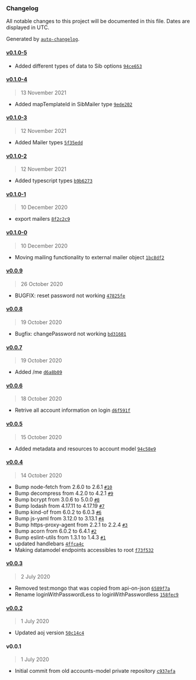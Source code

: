 ### Changelog

All notable changes to this project will be documented in this file. Dates are displayed in UTC.

Generated by [`auto-changelog`](https://github.com/CookPete/auto-changelog).

#### [v0.1.0-5](https://github.com/appunto-io/aoj-accounts/compare/v0.1.0-4...v0.1.0-5)

- Added different types of data to Sib options [`94ce653`](https://github.com/appunto-io/aoj-accounts/commit/94ce653c243d3f125d68bcdb153904a68e15d7ef)

#### [v0.1.0-4](https://github.com/appunto-io/aoj-accounts/compare/v0.1.0-3...v0.1.0-4)

> 13 November 2021

- Added mapTemplateId in SibMailer type [`9ede202`](https://github.com/appunto-io/aoj-accounts/commit/9ede2029d0d4812577e6fcd7ae64e1044672eb00)

#### [v0.1.0-3](https://github.com/appunto-io/aoj-accounts/compare/v0.1.0-2...v0.1.0-3)

> 12 November 2021

- Added Mailer types [`5f35edd`](https://github.com/appunto-io/aoj-accounts/commit/5f35edd250077e831bddc8d3723ffa29fa7b7f04)

#### [v0.1.0-2](https://github.com/appunto-io/aoj-accounts/compare/v0.1.0-1...v0.1.0-2)

> 12 November 2021

- Added typescript types [`b9b6273`](https://github.com/appunto-io/aoj-accounts/commit/b9b6273699ab6861bdbe0bfdafef7a91ee4d26dc)

#### [v0.1.0-1](https://github.com/appunto-io/aoj-accounts/compare/v0.1.0-0...v0.1.0-1)

> 10 December 2020

- export mailers [`8f2c2c9`](https://github.com/appunto-io/aoj-accounts/commit/8f2c2c93c450d1cafd52b099a2e6a8179c7ca51a)

#### [v0.1.0-0](https://github.com/appunto-io/aoj-accounts/compare/v0.0.9...v0.1.0-0)

> 10 December 2020

- Moving mailing functionality to external mailer object [`1bc8df2`](https://github.com/appunto-io/aoj-accounts/commit/1bc8df29b249cf1aa4965a1f5316d658cbbe3401)

#### [v0.0.9](https://github.com/appunto-io/aoj-accounts/compare/v0.0.8...v0.0.9)

> 26 October 2020

- BUGFIX: reset password not working [`47825fe`](https://github.com/appunto-io/aoj-accounts/commit/47825fe7a6541e52bd668e7b8a91326e679bf211)

#### [v0.0.8](https://github.com/appunto-io/aoj-accounts/compare/v0.0.7...v0.0.8)

> 19 October 2020

- Bugfix: changePassword not working [`bd31601`](https://github.com/appunto-io/aoj-accounts/commit/bd31601560410b3aefaf410ce875ffd8c4d2f5c2)

#### [v0.0.7](https://github.com/appunto-io/aoj-accounts/compare/v0.0.6...v0.0.7)

> 19 October 2020

- Added /me [`d6a8b09`](https://github.com/appunto-io/aoj-accounts/commit/d6a8b095cfeae4690242bb94e576590a607fe61c)

#### [v0.0.6](https://github.com/appunto-io/aoj-accounts/compare/v0.0.5...v0.0.6)

> 18 October 2020

- Retrive all account information on login [`d6f591f`](https://github.com/appunto-io/aoj-accounts/commit/d6f591fb21e90ce361786e0147550946f2575264)

#### [v0.0.5](https://github.com/appunto-io/aoj-accounts/compare/v0.0.4...v0.0.5)

> 15 October 2020

- Added metadata and resources to account model [`94c58e9`](https://github.com/appunto-io/aoj-accounts/commit/94c58e964faaf0691e3a695b704b5d1de6db2518)

#### [v0.0.4](https://github.com/appunto-io/aoj-accounts/compare/v0.0.3...v0.0.4)

> 14 October 2020

- Bump node-fetch from 2.6.0 to 2.6.1 [`#10`](https://github.com/appunto-io/aoj-accounts/pull/10)
- Bump decompress from 4.2.0 to 4.2.1 [`#9`](https://github.com/appunto-io/aoj-accounts/pull/9)
- Bump bcrypt from 3.0.6 to 5.0.0 [`#8`](https://github.com/appunto-io/aoj-accounts/pull/8)
- Bump lodash from 4.17.11 to 4.17.19 [`#7`](https://github.com/appunto-io/aoj-accounts/pull/7)
- Bump kind-of from 6.0.2 to 6.0.3 [`#6`](https://github.com/appunto-io/aoj-accounts/pull/6)
- Bump js-yaml from 3.12.0 to 3.13.1 [`#4`](https://github.com/appunto-io/aoj-accounts/pull/4)
- Bump https-proxy-agent from 2.2.1 to 2.2.4 [`#3`](https://github.com/appunto-io/aoj-accounts/pull/3)
- Bump acorn from 6.0.2 to 6.4.1 [`#2`](https://github.com/appunto-io/aoj-accounts/pull/2)
- Bump eslint-utils from 1.3.1 to 1.4.3 [`#1`](https://github.com/appunto-io/aoj-accounts/pull/1)
- updated handlebars [`4ffca4c`](https://github.com/appunto-io/aoj-accounts/commit/4ffca4cad8139a18d5244cb4e961700e69b6c8a1)
- Making datamodel endpoints accessibles to root [`f73f532`](https://github.com/appunto-io/aoj-accounts/commit/f73f5324dd61dabf491b5e563b31c10e221f8a49)

#### [v0.0.3](https://github.com/appunto-io/aoj-accounts/compare/v0.0.2...v0.0.3)

> 2 July 2020

- Removed test:mongo that was copied from api-on-json [`6589f7a`](https://github.com/appunto-io/aoj-accounts/commit/6589f7a24f0535fc0e60c8c2d877f4c567ed8eac)
- Rename loginWithPasswordLess to loginWithPasswordless [`158fec9`](https://github.com/appunto-io/aoj-accounts/commit/158fec9b67f51730388e3b046793030abcb24234)

#### [v0.0.2](https://github.com/appunto-io/aoj-accounts/compare/v0.0.1...v0.0.2)

> 1 July 2020

- Updated aoj version [`50c14c4`](https://github.com/appunto-io/aoj-accounts/commit/50c14c4c0b85cf2cea7d80348b2375ecd2ffaeec)

#### v0.0.1

> 1 July 2020

- Initial commit from old accounts-model private repository [`c937efa`](https://github.com/appunto-io/aoj-accounts/commit/c937efa1cf40bec0a380dac4ee121b6467ecda65)
